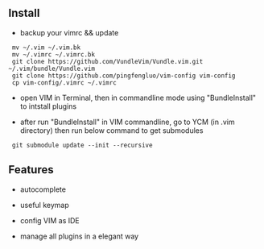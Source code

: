 ## Install

* backup your vimrc && update
```
 mv ~/.vim ~/.vim.bk
 mv ~/.vimrc ~/.vimrc.bk
 git clone https://github.com/VundleVim/Vundle.vim.git ~/.vim/bundle/Vundle.vim
 git clone https://github.com/pingfengluo/vim-config vim-config
 cp vim-config/.vimrc ~/.vimrc
```
* open VIM in Terminal, then in commandline mode using "BundleInstall" to intstall plugins

* after run "BundleInstall" in VIM commandline, go to YCM (in .vim directory) then run below command to get submodules

```
 git submodule update --init --recursive
```

## Features

* autocomplete

* useful keymap

* config VIM as IDE

* manage all plugins in a elegant way

